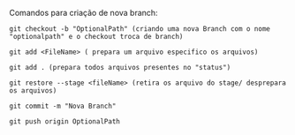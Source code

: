 Comandos para criação de nova branch:

    git checkout -b "OptionalPath" (criando uma nova Branch com o nome "optionalpath" e o checkout troca de branch)

    git add <FileName> ( prepara um arquivo especifico os arquivos)

    git add . (prepara todos arquivos presentes no "status")

    git restore --stage <fileName> (retira os arquivo do stage/ desprepara os arquivos)

    git commit -m "Nova Branch"

    git push origin OptionalPath
    


